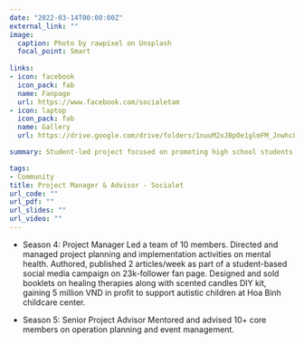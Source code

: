 ```yaml
---
date: "2022-03-14T00:00:00Z"
external_link: ""
image:
  caption: Photo by rawpixel on Unsplash
  focal_point: Smart
  
links:
- icon: facebook
  icon_pack: fab
  name: Fanpage
  url: https://www.facebook.com/socialetam
- icon: laptop
  icon_pack: fab
  name: Gallery
  url: https://drive.google.com/drive/folders/1nuuM2xJBpOe1glmFM_Jnwhc89vaeDh2v?usp=share_link

summary: Student-led project focused on promoting high school students’ mental health and well-being

tags:
- Community
title: Project Manager & Advisor - Socialet
url_code: ""
url_pdf: ""
url_slides: ""
url_video: ""
---
```

* Season 4: Project Manager
Led a team of 10 members. Directed and managed project planning and implementation activities on mental health. 
Authored, published 2 articles/week as part of a student-based social media campaign on 23k-follower fan page.
Designed and sold booklets on healing therapies along with scented candles DIY kit, gaining 5 million VND in profit to support autistic children at Hoa Binh childcare center.

* Season 5: Senior Project Advisor
Mentored and advised 10+ core members on operation planning and event management.

